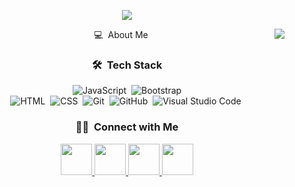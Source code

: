  <p align="center">
  <img src="https://media0.giphy.com/media/TcdpZwYDPlWXC/giphy.gif"/>
</p>

<!-- ## 👋 &nbsp;Hey there! I'm Akif Emre -->
<div align="center"> 
 💻 &nbsp;About Me

 
 <img align= "right" width= "" src= "https://media1.giphy.com/media/Y4ak9Ki2GZCbJxAnJD/giphy.gif?cid=790b7611066ebe04d2dbbd8fa8a3dde307f8193b8e554267&rid=giphy.gif&ct=g"/>
 
 
### 🛠 &nbsp;Tech Stack

![JavaScript](https://img.shields.io/badge/-JavaScript-05122A?style=flat&logo=javascript)&nbsp;
![Bootstrap](https://img.shields.io/badge/-Bootstrap-05122A?style=flat&logo=bootstrap&logoColor=563D7C)\
![HTML](https://img.shields.io/badge/-HTML-05122A?style=flat&logo=HTML5)&nbsp;
![CSS](https://img.shields.io/badge/-CSS-05122A?style=flat&logo=CSS3&logoColor=1572B6)&nbsp;
![Git](https://img.shields.io/badge/-Git-05122A?style=flat&logo=git)&nbsp;
![GitHub](https://img.shields.io/badge/-GitHub-05122A?style=flat&logo=github)&nbsp;
![Visual Studio Code](https://img.shields.io/badge/-Visual%20Studio%20Code-05122A?style=flat&logo=visual-studio-code&logoColor=007ACC)&nbsp;

### 🤝🏻 &nbsp;Connect with Me


<a href="https://www.linkedin.com/in/akif-emre-şenol-069740258/">
  <img height="50" src="https://user-images.githubusercontent.com/46517096/166973395-19676cd8-f8ec-4abf-83ff-da8243505b82.png"/>
</a>
 
 <a href="mailto:akifemresenol1@gmail.com">
  <img height="50" src="https://ih1.redbubble.net/image.4090516662.6550/st,small,507x507-pad,600x600,f8f8f8.jpg"/>
</a>


<a href="https://www.instagram.com/akifemresenol/">
  <img height="50" src="https://user-images.githubusercontent.com/46517096/166974368-9798f39f-1f46-499c-b14e-81f0a3f83a06.png"/>


  
  <a href="https://twitter.com/akifemresenol">
  <img height="50" src="https://user-images.githubusercontent.com/46517096/166974271-91dfa250-d70b-4cb9-8707-f1bda1b708c3.png"/>
</a>
  
  </div>
  
 
